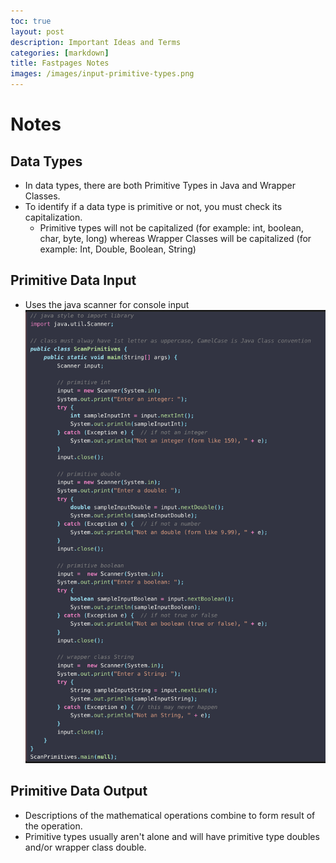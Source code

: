 ```yaml
---
toc: true
layout: post
description: Important Ideas and Terms
categories: [markdown]
title: Fastpages Notes
images: /images/input-primitive-types.png
---
```

# Notes

## Data Types
* In data types, there are both Primitive Types in Java and Wrapper Classes. 
* To identify if a data type is primitive or not, you must check its capitalization. 
    * Primitive types will not be capitalized (for example: int, boolean, char, byte, long) whereas Wrapper Classes will be capitalized (for example: Int, Double, Boolean, String)

## Primitive Data Input
* Uses the java scanner for console input
![Input For Primitive Types](/images/input-primitive-types.png)

## Primitive Data Output
* Descriptions of the mathematical operations combine to form result of the operation.
* Primitive types usually aren't alone and will have primitive type doubles and/or wrapper class double.
